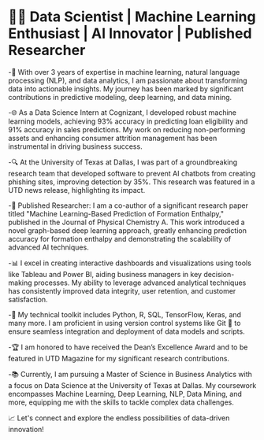 
# 👩‍💻 Data Scientist | Machine Learning Enthusiast | AI Innovator | Published Researcher

-🚀 With over 3 years of expertise in machine learning, natural language processing (NLP), and data analytics, I am passionate about transforming data into actionable insights. My journey has been marked by significant contributions in predictive modeling, deep learning, and data mining.

-🌐 As a Data Science Intern at Cognizant, I developed robust machine learning models, achieving 93% accuracy in predicting loan eligibility and 91% accuracy in sales predictions. My work on reducing non-performing assets and enhancing consumer attrition management has been instrumental in driving business success.

-🔍 At the University of Texas at Dallas, I was part of a groundbreaking research team that developed software to prevent AI chatbots from creating phishing sites, improving detection by 35%. This research was featured in a UTD news release, highlighting its impact.

-📜 Published Researcher:
I am a co-author of a significant research paper titled "Machine Learning-Based Prediction of Formation Enthalpy," published in the Journal of Physical Chemistry A. This work introduced a novel graph-based deep learning approach, greatly enhancing prediction accuracy for formation enthalpy and demonstrating the scalability of advanced AI techniques.

-📊 I excel in creating interactive dashboards and visualizations using tools like Tableau and Power BI, aiding business managers in key decision-making processes. My ability to leverage advanced analytical techniques has consistently improved data integrity, user retention, and customer satisfaction.

-🔧 My technical toolkit includes Python, R, SQL, TensorFlow, Keras, and many more. I am proficient in using version control systems like Git 🐙 to ensure seamless integration and deployment of data models and scripts.

-🏆 I am honored to have received the Dean’s Excellence Award and to be featured in UTD Magazine for my significant research contributions.

-📚 Currently, I am pursuing a Master of Science in Business Analytics with a focus on Data Science at the University of Texas at Dallas. My coursework encompasses Machine Learning, Deep Learning, NLP, Data Mining, and more, equipping me with the skills to tackle complex data challenges.

📈 Let's connect and explore the endless possibilities of data-driven innovation!

